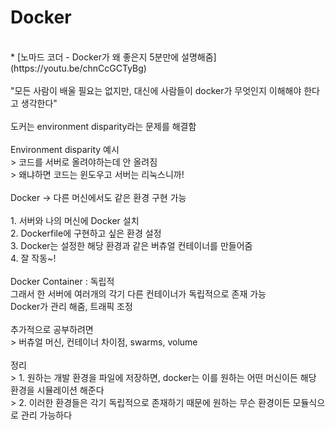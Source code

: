 # Docker
<br>
* [노마드 코더 - Docker가 왜 좋은지 5분만에 설명해줌](https://youtu.be/chnCcGCTyBg) <br>
<br>
"모든 사람이 배울 필요는 없지만, 대신에 사람들이 docker가 무엇인지 이해해야 한다고 생각한다" <br>
<br>
도커는 environment disparity라는 문제를 해결함 <br>
<br>
Environment disparity 예시 <br>
> 코드를 서버로 올려야하는데 안 올려짐 <br>
> 왜냐하면 코드는 윈도우고 서버는 리눅스니까! <br>
<br>
Docker -> 다른 머신에서도 같은 환경 구현 가능 <br>
<br>
1. 서버와 나의 머신에 Docker 설치 <br>
2. Dockerfile에 구현하고 싶은 환경 설정 <br>
3. Docker는 설정한 해당 환경과 같은 버츄얼 컨테이너를 만들어줌 <br>
4. 잘 작동~! <br>
<br>
Docker Container : 독립적 <br>
그래서 한 서버에 여러개의 각기 다른 컨테이너가 독립적으로 존재 가능 <br>
Docker가 관리 해줌, 트래픽 조정 <br>
<br>
추가적으로 공부하려면 <br>
> 버츄얼 머신, 컨테이너 차이점, swarms, volume <br>
<br>
정리 <br>
> 1. 원하는 개발 환경을 파일에 저장하면, docker는 이를 원하는 어떤 머신이든 해당 환경을 시뮬레이션 해준다 <br>
> 2. 이러한 환경들은 각기 독립적으로 존재하기 때문에 원하는 무슨 환경이든 모듈식으로 관리 가능하다 <br>
<br>
